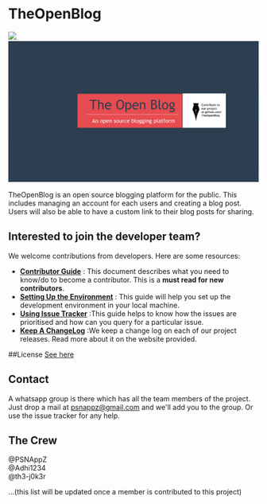 # TheOpenBlog
![](http://www.repostatus.org/badges/0.1.0/active.svg)
<img src="/images/TheOpenBlog.png">

TheOpenBlog is an open source blogging platform for the public. This includes managing an account for each users and creating a blog post. Users will also be able to have a custom link to their blog posts for sharing.

## Interested to join the developer team?
We welcome contributions from developers. Here are some resources:
  * [**Contributor Guide**](/docs/contribute.md) : This document describes what you need to know/do to become a contributor. This is a **must read for new contributors**.
  * [**Setting Up the Environment**](/docs/setup.md) : This guide will help you set up the development environment in your local machine.
  * [**Using Issue Tracker**](/docs/issueTracker.md) :This guide helps to know how the issues are prioritised and how can you query for a particular issue.
  * [**Keep A ChangeLog**](www.keepachangelog.com) :We keep a change log on each of our project releases. Read more about it on the website
  provided.

##License
[See here](/LICENSE.md)

## Contact
A whatsapp group is there which has all the team members of the project. Just drop a mail at psnappz@gmail.com and we'll add you to the group. Or use the issue tracker for any help.

## The Crew

@PSNAppZ              
@Adhi1234   
@th3-j0k3r

...(this list will be updated once a member is contributed to this project)
